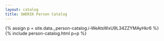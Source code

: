 ```yaml
---
layout: catalog
title: SWERIK Person Catalog
---
```

{% assign p = site.data._person-catalog.i-WeAtsWxU9L34ZZYMAyHkr6 %}
{% include person-catalog.html p=p %}

